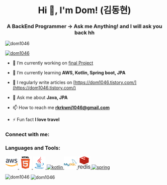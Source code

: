 
<h1 align="center">Hi 👋, I'm Dom! (김동현)</h1>
<h3 align="center">A BackEnd Programmer -> Ask me Anything! and I will ask you back hh</h3>

<p align="left"> <img src="https://komarev.com/ghpvc/?username=dom1046&label=Profile%20views&color=0e75b6&style=flat" alt="dom1046" /> </p>

<p align="left"> <a href="https://github.com/ryo-ma/github-profile-trophy"><img src="https://github-profile-trophy.vercel.app/?username=dom1046" alt="dom1046" /></a> </p>

- 🔭 I’m currently working on [final Project](https://github.com/prgrms-web-devcourse-final-project/WEB1_2_Mallangs_BE)

- 🌱 I’m currently learning **AWS, Kotlin, Spring boot, JPA**

- 📝 I regularly write articles on [https://dom1046.tistory.com/](https://dom1046.tistory.com/)

- 💬 Ask me about **Java, JPA**

- 📫 How to reach me **rkrkwnj1046@gmail.com**

- ⚡ Fun fact **I love travel**

<h3 align="left">Connect with me:</h3>
<p align="left">
</p>

<h3 align="left">Languages and Tools:</h3>
<p align="left"> <a href="https://aws.amazon.com" target="_blank" rel="noreferrer"> <img src="https://raw.githubusercontent.com/devicons/devicon/master/icons/amazonwebservices/amazonwebservices-original-wordmark.svg" alt="aws" width="40" height="40"/> </a> <a href="https://www.w3.org/html/" target="_blank" rel="noreferrer"> <img src="https://raw.githubusercontent.com/devicons/devicon/master/icons/html5/html5-original-wordmark.svg" alt="html5" width="40" height="40"/> </a> <a href="https://www.java.com" target="_blank" rel="noreferrer"> <img src="https://raw.githubusercontent.com/devicons/devicon/master/icons/java/java-original.svg" alt="java" width="40" height="40"/> </a> <a href="https://kotlinlang.org" target="_blank" rel="noreferrer"> <img src="https://www.vectorlogo.zone/logos/kotlinlang/kotlinlang-icon.svg" alt="kotlin" width="40" height="40"/> </a> <a href="https://www.mysql.com/" target="_blank" rel="noreferrer"> <img src="https://raw.githubusercontent.com/devicons/devicon/master/icons/mysql/mysql-original-wordmark.svg" alt="mysql" width="40" height="40"/> </a> <a href="https://redis.io" target="_blank" rel="noreferrer"> <img src="https://raw.githubusercontent.com/devicons/devicon/master/icons/redis/redis-original-wordmark.svg" alt="redis" width="40" height="40"/> </a> <a href="https://spring.io/" target="_blank" rel="noreferrer"> <img src="https://www.vectorlogo.zone/logos/springio/springio-icon.svg" alt="spring" width="40" height="40"/> </a> </p>

<p><img align="left" src="https://github-readme-stats.vercel.app/api/top-langs?username=dom1046&show_icons=true&locale=en&layout=compact" alt="dom1046" /></p>

<p>&nbsp;<img align="center" src="https://github-readme-stats.vercel.app/api?username=dom1046&show_icons=true&locale=en" alt="dom1046" /></p>

